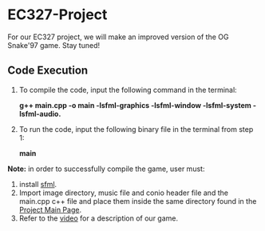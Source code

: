 # EC327-Project
For our EC327 project, we will make an improved version of the OG Snake'97 game. Stay tuned!
## Code Execution
1. To compile the code, input the following command in the terminal:

    **g++ main.cpp -o main -lsfml-graphics -lsfml-window -lsfml-system -lsfml-audio.** 

2. To run the code, input the following binary file in the terminal from step 1:

      **main**

**Note:** in order to successfully compile the game, user must: 
1. install [sfml](https://www.sfml-dev.org/tutorials/2.5/start-vc.php).
2. Import image directory, music file and conio header file and the main.cpp c++ file and place them inside the same directory found in the [Project Main Page](https://github.com/czhanjin/EC327-Project).
3. Refer to the [video](https://www.youtube.com/watch?v=B2iaftpaee8) for a description of our game. 
